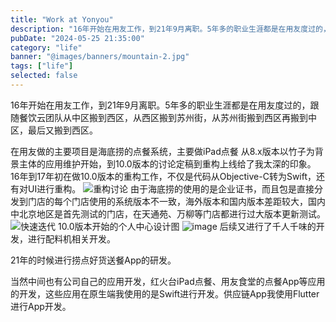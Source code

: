 ```yaml
---
title: "Work at Yonyou"
description: "16年开始在用友工作，到21年9月离职。5年多的职业生涯都是在用友度过的，跟随餐饮云团队从中区搬到西区，从西区搬到苏州街，从苏州街搬到西区再搬到中区，最后又搬到西区。"
pubDate: "2024-05-25 21:35:00"
category: "life"
banner: "@images/banners/mountain-2.jpg"
tags: ["life"]
selected: false
---
```


16年开始在用友工作，到21年9月离职。5年多的职业生涯都是在用友度过的，跟随餐饮云团队从中区搬到西区，从西区搬到苏州街，从苏州街搬到西区再搬到中区，最后又搬到西区。

在用友做的主要项目是海底捞的点餐系统，主要做iPad点餐
从8.x版本以竹子为背景主体的应用维护开始，到10.0版本的讨论定稿到重构上线给了我太深的印象。
16年到17年初在做10.0版本的重构工作，不仅是代码从Objective-C转为Swift，还有对UI进行重构。
![重构讨论](https://github.com/citynight/blog-image/assets/7713239/c2ca4256-6578-4dec-b4fb-92264d764061)
由于海底捞的使用的是企业证书，而且包是直接分发到门店的每个门店使用的系统版本不一致，海外版本和国内版本差距较大，国内中北京地区是首先测试的门店，在天通苑、万柳等门店都进行过大版本更新测试。
![快速迭代](https://github.com/citynight/blog-image/assets/7713239/fe4b5a81-7a7a-4130-a558-ab7be2109f2c)
10.0版本开始的个人中心设计图
![image](https://github.com/citynight/blog-image/assets/7713239/b5d3d551-bb35-45fb-8190-fd20e30ffbb1)
后续又进行了千人千味的开发，进行配料机相关开发。

21年的时候进行捞点好货送餐App的研发。

当然中间也有公司自己的应用开发，红火台iPad点餐、用友食堂的点餐App等应用的开发，这些应用在原生端我使用的是Swift进行开发。供应链App我使用Flutter进行App开发。


